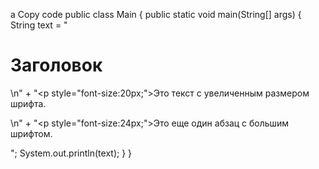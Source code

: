 a
Copy code
public class Main {
    public static void main(String[] args) {
        String text = "<h1>Заголовок</h1>\n" +
                "<p style=\"font-size:20px;\">Это текст с увеличенным размером шрифта.</p>\n" +
                "<p style=\"font-size:24px;\">Это еще один абзац с большим шрифтом.</p>";
        System.out.println(text);
    }
}
